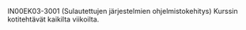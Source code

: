 IN00EK03-3001 (Sulautettujen järjestelmien ohjelmistokehitys) Kurssin kotitehtävät kaikilta viikoilta.
